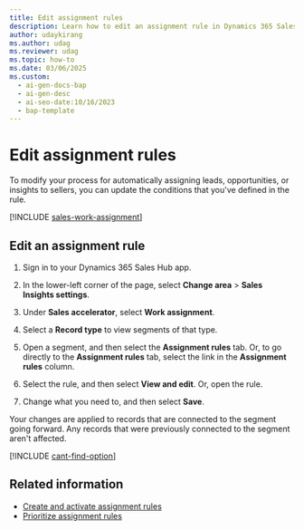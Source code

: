```yaml
---
title: Edit assignment rules
description: Learn how to edit an assignment rule in Dynamics 365 Sales to change the conditions that automatically assign leads, opportunities, and insights to sellers.
author: udaykirang
ms.author: udag
ms.reviewer: udag
ms.topic: how-to
ms.date: 03/06/2025
ms.custom:
  - ai-gen-docs-bap
  - ai-gen-desc
  - ai-seo-date:10/16/2023
  - bap-template
---
```


# Edit assignment rules

To modify your process for automatically assigning leads, opportunities, or insights to sellers, you can update the conditions that you've defined in the rule.

[!INCLUDE [sales-work-assignment](../includes/sales-work-assignment.md)]

## Edit an assignment rule

1. Sign in to your Dynamics 365 Sales Hub app.

1. In the lower-left corner of the page, select **Change area** > **Sales Insights settings**.

1. Under **Sales accelerator**, select **Work assignment**.

1. Select a **Record type** to view segments of that type.

1. Open a segment, and then select the **Assignment rules** tab. Or, to go directly to the **Assignment rules** tab, select the link in the **Assignment rules** column.

1. Select the rule, and then select **View and edit**. Or, open the rule.

1. Change what you need to, and then select **Save**.

Your changes are applied to records that are connected to the segment going forward. Any records that were previously connected to the segment aren't affected.

[!INCLUDE [cant-find-option](../includes/cant-find-option.md)]

## Related information

- [Create and activate assignment rules](wa-create-and-activate-assignment-rule.md)
- [Prioritize assignment rules](wa-change-priority-assignment-rule.md)
